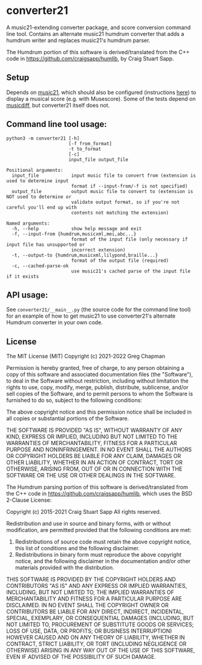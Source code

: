 # converter21
A music21-extending converter package, and score conversion command line tool.  Contains an alternate music21 humdrum converter that adds a humdrum writer and replaces music21's humdrum parser.

The Humdrum portion of this software is derived/translated from the C++ code in https://github.com/craigsapp/humlib, by Craig Stuart Sapp.

## Setup
Depends on [music21](https://pypi.org/project/music21), which should also be configured (instructions [here](https://web.mit.edu/music21/doc/usersGuide/usersGuide_01_installing.html)) to display a musical score (e.g. with Musescore). Some of the tests depend on [musicdiff](https://pypi.org/project/musicdiff), but converter21 itself does not.

## Command line tool usage:
```
python3 -m converter21 [-h]
                       [-f from_format]
                       -t to_format
                       [-c]
                       input_file output_file

Positional arguments:
  input_file            input music file to convert from (extension is used to determine input
                        format if --input-from/-f is not specified)
  output_file           output music file to convert to (extension is NOT used to determine or
                        validate output format, so if you're not careful you'll end up with
                        contents not matching the extension)

Named arguments:
  -h, --help            show help message and exit
  -f, --input-from {humdrum,musicxml,mei,abc...}
                        format of the input file (only necessary if input file has unsupported or
                        incorrect extension)
  -t, --output-to {humdrum,musicxml,lilypond,braille...}
                        format of the output file (required)
  -c, --cached-parse-ok
                        use music21's cached parse of the input file if it exists
```

## API usage:

See `converter21/__main__.py` (the source code for the command line tool) for an example of how to get music21 to use converter21's alternate Humdrum converter in your own code.

## License
The MIT License (MIT)
Copyright (c) 2021-2022 Greg Chapman

Permission is hereby granted, free of charge, to any person obtaining a copy of this software and associated documentation files (the "Software"), to deal in the Software without restriction, including without limitation the rights to use, copy, modify, merge, publish, distribute, sublicense, and/or sell copies of the Software, and to permit persons to whom the Software is furnished to do so, subject to the following conditions:

The above copyright notice and this permission notice shall be included in all copies or substantial portions of the Software.

THE SOFTWARE IS PROVIDED "AS IS", WITHOUT WARRANTY OF ANY KIND, EXPRESS OR IMPLIED, INCLUDING BUT NOT LIMITED TO THE WARRANTIES OF MERCHANTABILITY, FITNESS FOR A PARTICULAR PURPOSE AND NONINFRINGEMENT. IN NO EVENT SHALL THE AUTHORS OR COPYRIGHT HOLDERS BE LIABLE FOR ANY CLAIM, DAMAGES OR OTHER LIABILITY, WHETHER IN AN ACTION OF CONTRACT, TORT OR OTHERWISE, ARISING FROM, OUT OF OR IN CONNECTION WITH THE SOFTWARE OR THE USE OR OTHER DEALINGS IN THE SOFTWARE.

The Humdrum parsing portion of this software is derived/translated from the
C++ code in https://github.com/craigsapp/humlib, which uses the BSD 2-Clause
License:

Copyright (c) 2015-2021 Craig Stuart Sapp
All rights reserved.

Redistribution and use in source and binary forms, with or without
modification, are permitted provided that the following conditions are met:

1. Redistributions of source code must retain the above copyright notice, this
   list of conditions and the following disclaimer.
2. Redistributions in binary form must reproduce the above copyright notice,
   and the following disclaimer in the documentation and/or other materials
   provided with the distribution.

THIS SOFTWARE IS PROVIDED BY THE COPYRIGHT HOLDERS AND CONTRIBUTORS "AS IS" AND
ANY EXPRESS OR IMPLIED WARRANTIES, INCLUDING, BUT NOT LIMITED TO, THE IMPLIED
WARRANTIES OF MERCHANTABILITY AND FITNESS FOR A PARTICULAR PURPOSE ARE
DISCLAIMED. IN NO EVENT SHALL THE COPYRIGHT OWNER OR CONTRIBUTORS BE LIABLE FOR
ANY DIRECT, INDIRECT, INCIDENTAL, SPECIAL, EXEMPLARY, OR CONSEQUENTIAL DAMAGES
(INCLUDING, BUT NOT LIMITED TO, PROCUREMENT OF SUBSTITUTE GOODS OR SERVICES;
LOSS OF USE, DATA, OR PROFITS; OR BUSINESS INTERRUPTION) HOWEVER CAUSED AND
ON ANY THEORY OF LIABILITY, WHETHER IN CONTRACT, STRICT LIABILITY, OR TORT
(INCLUDING NEGLIGENCE OR OTHERWISE) ARISING IN ANY WAY OUT OF THE USE OF THIS
SOFTWARE, EVEN IF ADVISED OF THE POSSIBILITY OF SUCH DAMAGE.

